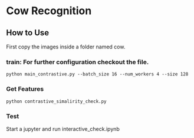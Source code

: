 # Cow Recognition

## How to Use

First copy the images inside a folder named cow.

### train: For further configuration checkout the file.
`python main_contrastive.py --batch_size 16 --num_workers 4 --size 128`


### Get Features
`python contrastive_simalirity_check.py`

### Test
Start a jupyter and run interactive_check.ipynb